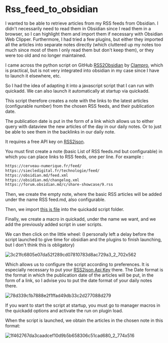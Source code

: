 # Rss_feed_to_obsidian

I wanted to be able to retrieve articles from my RSS feeds from Obsidian. I didn't necessarily need to read them in Obsidian since I read them in a browser, so I can highlight them and import them if necessary with Obsidian Web Clipper.
Furthermore, I had tried a few plugins, but either they imported all the articles into separate notes directly (which cluttered up my notes too much since most of them I only read them but don't keep them), or they were too old and no longer maintained.

I came across the python script on GitHub [RSS2Obsidian](https://github.com/clampro/rss2obsidian) by [Clampro](https://github.com/clampro), which is practical, but is not very integrated into obsidian in my case since I have to launch it elsewhere, etc.

So I had the idea of ​​adapting it into a javascript script that I can run with quickadd. We can also launch it automatically at startup via quickadd.

This script therefore creates a note with the links to the latest articles (configurable number) from the chosen RSS feeds, and their publication date.

The publication date is put in the form of a link which allows us to either query with dataview the new articles of the day in our daily notes. Or to just be able to see them in the backlinks in our daily note.

It requires a free API key on [RSS2json](https://rss2json.com/#rss_url=http%3A%2F%2Ffeeds.twit.tv%2Fbrickhouse.xml).

You must first create a note (basic List of RSS feeds.md but configurable) in which you can place links to RSS feeds, one per line. For example :
```md
https://cerveau-numerique.fr/feed/
https://siecledigital.fr/technologie/feed/
https://obsidian.md/feed.xml
https://obsidian.md/changelog.xml
https://forum.obsidian.md/c/share-showcase/9.rss
```

Then, we create the empty note, where the basic RSS articles will be added under the name RSS feed.md, also configurable.

Then, we import [this js file](https://github.com/MelodyDuplaix/Rss_feed_to_obsidian/blob/main/rss_feed.js) into the quickadd script folder.

Finally, we create a macro in quickadd, under the name we want, and we add the previously added script in user scripts.

We can then click on the little wheel: (I personally left a delay before the script launched to give time for obsidian and the plugins to finish launching, but I don't think this is obligatory)

![3c21fc6805e07da52f289cd07810783d8ac729a3_2_702x562](https://github.com/user-attachments/assets/6510b23b-20ad-4444-a50c-4fcc9aa7f390)


Which allows us to configure the script according to preferences. It is especially necessary to put your [RSS2json Api Key](https://rss2json.com/#rss_url=http%3A%2F%2Ffeeds.twit.tv%2Fbrickhouse.xml) there. The Date format is the format in which the publication date of the articles will be put, in the form of a link, so I advise you to put the date format of your daily notes there.

![78d339c1b7888e2f1ffad49db33c2d277088d279](https://github.com/user-attachments/assets/a0f61a8f-37e7-4b3f-ae1c-c40edb15ce0f)


If you want to start the script at startup, you must go to manager macros in the quickadd options and activate the run on plugin load.

When the script is launched, we obtain the articles in the chosen note in this format:

![1f462767da3caadcef10d9b5b658306c51cad680_2_774x516](https://github.com/user-attachments/assets/7736caaa-72d9-4bd7-baef-1679574bd742)
